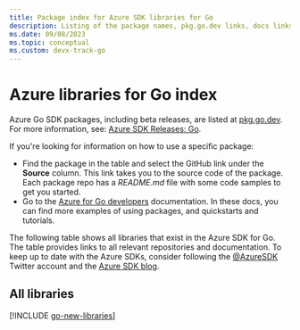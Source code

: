 ```yaml
---
title: Package index for Azure SDK libraries for Go
description: Listing of the package names, pkg.go.dev links, docs links, and source code links for all libraries in the Azure SDK for Go.
ms.date: 09/08/2023
ms.topic: conceptual
ms.custom: devx-track-go
---
```


# Azure libraries for Go index

Azure Go SDK packages, including beta releases, are listed at [pkg.go.dev](https://pkg.go.dev/). For more information, see: [Azure SDK Releases: Go](https://azure.github.io/azure-sdk/policies_releases.html#go).

If you're looking for information on how to use a specific package:

* Find the package in the table and select the GitHub link under the **Source** column. This link takes you to the source code of the package. Each package repo has a *README.md* file with some code samples to get you started.
* Go to the [Azure for Go developers](index.yml) documentation. In these docs, you can find more examples of using packages, and quickstarts and tutorials.

The following table shows all libraries that exist in the Azure SDK for Go. The table provides links to all relevant repositories and documentation. To keep up to date with the Azure SDKs, consider following the [@AzureSDK](https://twitter.com/azuresdk) Twitter account and the [Azure SDK blog](https://devblogs.microsoft.com/azure-sdk/).

## All libraries

[!INCLUDE [go-new-libraries](../includes/go-new.md)]
